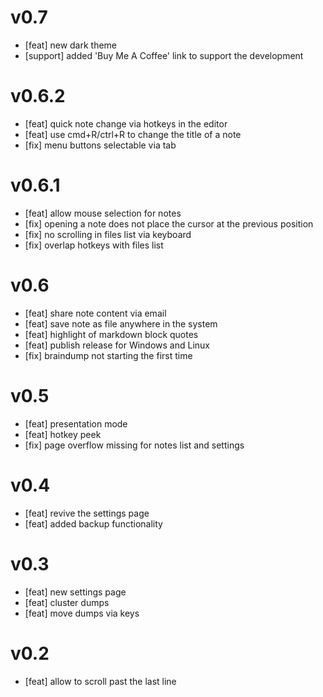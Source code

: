# v0.7
- [feat] new dark theme
- [support] added 'Buy Me A Coffee' link to support the development

# v0.6.2
- [feat] quick note change via hotkeys in the editor
- [feat] use cmd+R/ctrl+R to change the title of a note
- [fix] menu buttons selectable via tab

# v0.6.1
- [feat] allow mouse selection for notes
- [fix] opening a note does not place the cursor at the previous position
- [fix] no scrolling in files list via keyboard
- [fix] overlap hotkeys with files list

# v0.6
- [feat] share note content via email
- [feat] save note as file anywhere in the system
- [feat] highlight of markdown block quotes
- [feat] publish release for Windows and Linux
- [fix] braindump not starting the first time

# v0.5
- [feat] presentation mode
- [feat] hotkey peek
- [fix] page overflow missing for notes list and settings

# v0.4
- [feat] revive the settings page
- [feat] added backup functionality

# v0.3
- [feat] new settings page
- [feat] cluster dumps
- [feat] move dumps via keys

# v0.2
- [feat] allow to scroll past the last line